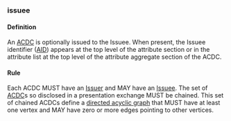### issuee

<h4>Definition</h4><p>An <a href="authentic-chained-data-container">ACDC</a> is optionally issued to the Issuee. When present, the Issuee identifier (<a href="autonomic-identifier">AID</a>) appears at the top level of the attribute section or in the attribute list at the top level of the attribute aggregate section of the ACDC.</p><h4>Rule</h4><p>Each ACDC MUST have an <a href="issuer">Issuer</a> and MAY have an <a href="issuee">Issuee</a>. The set of <a href="ACDC">ACDC</a>s so disclosed in a presentation exchange MUST be chained. This set of chained ACDCs define a <a href="directed-acyclic-graph">directed acyclic graph</a> that MUST have at least one vertex and MAY have zero or more edges pointing to other vertices.</p>